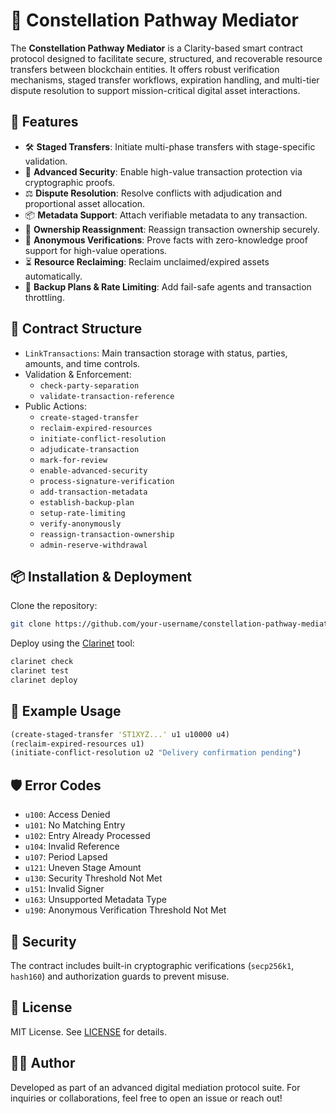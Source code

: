 # 🌌 Constellation Pathway Mediator

The **Constellation Pathway Mediator** is a Clarity-based smart contract protocol designed to facilitate secure, structured, and recoverable resource transfers between blockchain entities. It offers robust verification mechanisms, staged transfer workflows, expiration handling, and multi-tier dispute resolution to support mission-critical digital asset interactions.

## 🚀 Features

- 🛠️ **Staged Transfers**: Initiate multi-phase transfers with stage-specific validation.
- 🔐 **Advanced Security**: Enable high-value transaction protection via cryptographic proofs.
- ⚖️ **Dispute Resolution**: Resolve conflicts with adjudication and proportional asset allocation.
- 📦 **Metadata Support**: Attach verifiable metadata to any transaction.
- 👥 **Ownership Reassignment**: Reassign transaction ownership securely.
- 🧩 **Anonymous Verifications**: Prove facts with zero-knowledge proof support for high-value operations.
- ⏳ **Resource Reclaiming**: Reclaim unclaimed/expired assets automatically.
- 🔁 **Backup Plans & Rate Limiting**: Add fail-safe agents and transaction throttling.

## 📂 Contract Structure

- `LinkTransactions`: Main transaction storage with status, parties, amounts, and time controls.
- Validation & Enforcement:
  - `check-party-separation`
  - `validate-transaction-reference`
- Public Actions:
  - `create-staged-transfer`
  - `reclaim-expired-resources`
  - `initiate-conflict-resolution`
  - `adjudicate-transaction`
  - `mark-for-review`
  - `enable-advanced-security`
  - `process-signature-verification`
  - `add-transaction-metadata`
  - `establish-backup-plan`
  - `setup-rate-limiting`
  - `verify-anonymously`
  - `reassign-transaction-ownership`
  - `admin-reserve-withdrawal`

## 📦 Installation & Deployment

Clone the repository:

```bash
git clone https://github.com/your-username/constellation-pathway-mediator.git
```

Deploy using the [Clarinet](https://docs.stacks.co/write-smart-contracts/clarinet) tool:

```bash
clarinet check
clarinet test
clarinet deploy
```

## 📜 Example Usage

```clojure
(create-staged-transfer 'ST1XYZ...' u1 u10000 u4)
(reclaim-expired-resources u1)
(initiate-conflict-resolution u2 "Delivery confirmation pending")
```

## 🛡 Error Codes

- `u100`: Access Denied
- `u101`: No Matching Entry
- `u102`: Entry Already Processed
- `u104`: Invalid Reference
- `u107`: Period Lapsed
- `u121`: Uneven Stage Amount
- `u130`: Security Threshold Not Met
- `u151`: Invalid Signer
- `u163`: Unsupported Metadata Type
- `u190`: Anonymous Verification Threshold Not Met

## 🔐 Security

The contract includes built-in cryptographic verifications (`secp256k1`, `hash160`) and authorization guards to prevent misuse.

## 📘 License

MIT License. See [LICENSE](LICENSE) for details.

## 👨‍🚀 Author

Developed as part of an advanced digital mediation protocol suite. For inquiries or collaborations, feel free to open an issue or reach out!

